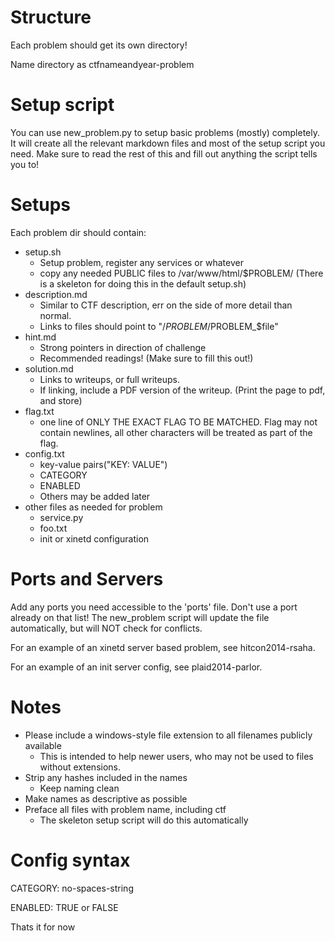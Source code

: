 # Structure
Each problem should get its own directory!

Name directory as ctfnameandyear-problem

# Setup script
You can use new_problem.py to setup basic problems
(mostly) completely. It will create all the relevant markdown files
and most of the setup script you need. Make sure to read the rest of this and fill out anything the script tells you to!

# Setups

Each problem dir should contain:

* setup.sh
  * Setup problem, register any services or whatever
  * copy any needed PUBLIC files to /var/www/html/$PROBLEM/ (There is a skeleton for doing this in the default setup.sh)
* description.md
  * Similar to CTF description, err on the side of more detail than normal.
  * Links to files should point to "/$PROBLEM/$PROBLEM_$file"
* hint.md
  * Strong pointers in direction of challenge
  * Recommended readings! (Make sure to fill this out!)
* solution.md
  * Links to writeups, or full writeups.
  * If linking, include a PDF version of the writeup. (Print the page to pdf, and store)
* flag.txt
  * one line of ONLY THE EXACT FLAG TO BE MATCHED. Flag may not contain newlines, all other characters will be treated as part of the flag.
* config.txt
  * key-value pairs("KEY: VALUE")
  * CATEGORY
  * ENABLED
  * Others may be added later
* other files as needed for problem
  * service.py
  * foo.txt
  * init or xinetd configuration

# Ports and Servers
Add any ports you need accessible to the 'ports' file. Don't use a port already on that list!
The new_problem script will update the file automatically, but will NOT check for conflicts.

For an example of an xinetd server based problem, see hitcon2014-rsaha.

For an example of an init server config, see plaid2014-parlor.

# Notes
* Please include a windows-style file extension to all filenames publicly available
  * This is intended to help newer users, who may not be used to files without extensions.
* Strip any hashes included in the names
  * Keep naming clean
* Make names as descriptive as possible
* Preface all files with problem name, including ctf
  * The skeleton setup script will do this automatically

# Config syntax
CATEGORY: no-spaces-string

ENABLED: TRUE or FALSE

Thats it for now
